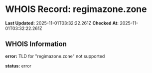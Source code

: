 # WHOIS Record: regimazone.zone

**Last Updated:** 2025-11-01T03:32:22.261Z
**Checked At:** 2025-11-01T03:32:22.261Z

## WHOIS Information

**error:** TLD for "regimazone.zone" not supported

**status:** error

